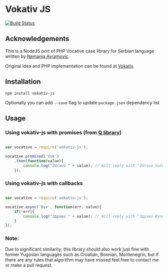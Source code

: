 # Vokativ JS

[![Build Status](https://travis-ci.org/vuk/vokativ-js.svg?branch=master)](https://travis-ci.org/vuk/vokativ-js)


## Acknowledgements

This is a NodeJS port of PHP Vocative case library for Serbian language written by [Nemanja Avramovic](https://github.com/avramovic). 

Original idea and PHP implementation can be found at [Vokativ](https://github.com/avramovic/Vokativ). 

## Installation 

`npm install vokativ-js`

Optionally you can add `--save` flag to update `package.json` dependency list

## Usage 

### Using vokativ-js with promises (from [Q library](https://github.com/kriskowal/q))

```javascript

var vocative = require('vokativ-js');

vocative.promised('Vuk')
    .then(function(value){
    	console.log("Zdravo " + value); // Will reply with "Zdravo Vuče"
    });

```

### Using vokativ-js with callbacks 

```javascript

var vocative = require('vokativ-js');

vocative.async('Вук', function(err, value){
	if(!err){
		console.log("Здраво " + value); // Will reply with "Здраво Вуче" - so cyrillic script works as well
	}
});

```

### Note: 

Due to significant similarity, this library should also work just fine with former Yugoslav languages such as Croatian, Bosnian, Montenegrin, but if there are any rules that algorithm may have missed feel free to contact me or make a pull request. 